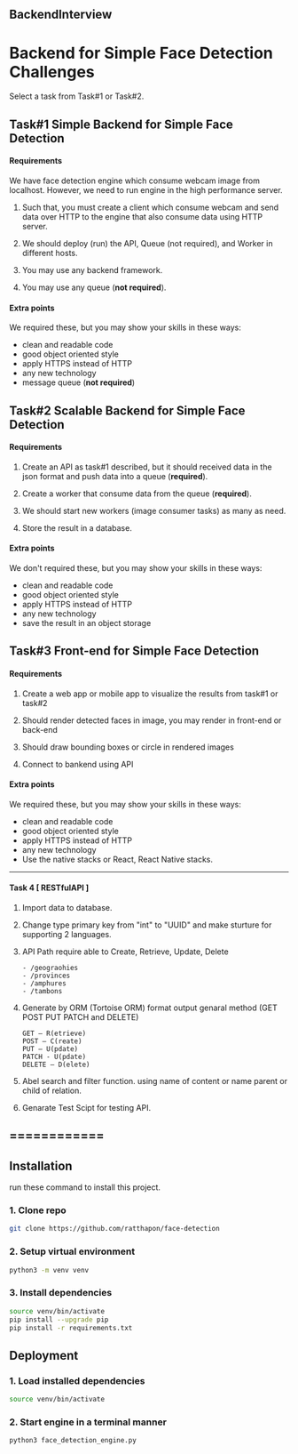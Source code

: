 ## BackendInterview

# Backend for Simple Face Detection Challenges

Select a task from Task#1 or Task#2. 

## Task#1 Simple Backend for Simple Face Detection

#### Requirements
We have face detection engine which consume webcam image from localhost.
However, we need to run engine in the high performance server. 

1. Such that, you must create a client which consume webcam and send data over HTTP to the engine that also consume data using HTTP server.

2. We should deploy (run) the API, Queue (not required), and Worker in different hosts.
   
3. You may use any backend framework.

4. You may use any queue (**not required**).

#### Extra points
We required these, but you may show your skills in these ways:
- clean and readable code
- good object oriented style
- apply HTTPS instead of HTTP
- any new technology
- message queue (**not required**)

## Task#2 Scalable Backend for Simple Face Detection

#### Requirements
1. Create an API as task#1 described, but it should received data in the json format and push data into a queue (**required**).

2. Create a worker that consume data from the queue (**required**).

3. We should start new workers (image consumer tasks) as many as need.

4. Store the result in a database.

#### Extra points
We don't required these, but you may show your skills in these ways:
- clean and readable code
- good object oriented style
- apply HTTPS instead of HTTP
- any new technology
- save the result in an object storage

## Task#3 Front-end for Simple Face Detection

#### Requirements
1. Create a web app or mobile app to visualize the results from task#1 or task#2

2. Should render detected faces in image, you may render in front-end or back-end

3. Should draw bounding boxes or circle in rendered images
   
4. Connect to bankend using API

#### Extra points
We required these, but you may show your skills in these ways:
- clean and readable code
- good object oriented style
- apply HTTPS instead of HTTP
- any new technology
- Use the native stacks or React, React Native stacks.

-----------------------
#### Task 4 [ RESTfulAPI ]
1. Import data to database.

2. Change type primary key from "int" to "UUID" and make sturture for supporting 2 languages.
3. API Path require able to Create, Retrieve, Update, Delete
   ```
   - /geograohies
   - /provinces
   - /amphures
   - /tambons
   ```

4. Generate by ORM (Tortoise ORM) format output genaral method (GET POST PUT PATCH and DELETE) 
    ```
    GET — R(etrieve) 
    POST — C(reate) 
    PUT — U(pdate) 
    PATCH - U(pdate)
    DELETE — D(elete) 
    ```  

5. Abel search and filter function. using name of content or name parent or child of relation.

6. Genarate Test Scipt for testing API.

## ============
## Installation
run these command to install this project.

### 1. Clone repo
```bash
git clone https://github.com/ratthapon/face-detection
```

### 2. Setup virtual environment
```bash
python3 -m venv venv
```

### 3. Install dependencies
```bash
source venv/bin/activate
pip install --upgrade pip
pip install -r requirements.txt
```

## Deployment


### 1. Load installed dependencies
```bash
source venv/bin/activate
```

### 2. Start engine in a terminal manner 
```bash
python3 face_detection_engine.py
```
